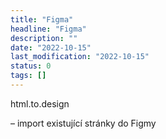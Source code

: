 ```yaml
---
title: "Figma"
headline: "Figma"
description: ""
date: "2022-10-15"
last_modification: "2022-10-15"
status: 0
tags: []
---
```


html.to.design

 – import existující stránky do Figmy